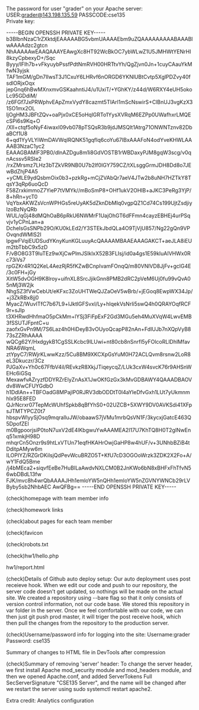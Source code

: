 The password for user "grader" on your Apache server:  
USER:grader@143.198.135.59       PASSCODE:cse135   
Private key:

-----BEGIN OPENSSH PRIVATE KEY-----
b3BlbnNzaC1rZXktdjEAAAAABG5vbmUAAAAEbm9uZQAAAAAAAAABAAABlwAAAAdzc2gtcn
NhAAAAAwEAAQAAAYEAwgXc8HT92WcBkOC7ybWLwZ1U5JMHWtYENrHI8kzyCpbexyD+/Sqc
Byyy/lFIh7b+vFkyuybPssfPdtNmRVH00HRTtvYh/QgZjvn0Jn+1cuyCAauYkMfwN3yjsk
TAF1mGM/gDn7IIwsT3J1CxuY6LHRvf6nORGD6YKNlUBtCvtp5XglPDZvy40fsdlORjxOqx
jepGnq6hBwMXnxmvGSKaahntiJ4/u1UxiT/+YGhKY/z44d/W6RXY4eUH5okoLc95GDdiM/
/z6FGf7JxPRWphvEApZmxVydY8cazmt5TIArl1mScNswirS+ClBnUJ3vgKzX31SO1mx2OL
IjOgHM3JBFtZQv+oaPjx0xCE5oHqlGRTo1YysXVRqM6EZPp0UWafhxrLMQEcSPi6s9Kq+O
/XII+ctqf5oNyF4iwaxI09vb078pTSQsR3b9jdJMSQlt1Atrg71ONWNTznv82DbaBCf1U8
6+qd1YyVLYiWmDAVWqIRQNK51gqfIq6coYu67IBxAAAFoN4odYveKHWLAAAAB3NzaC1yc2
EAAAGBAMIF3PB0/dlnAZDgu8m1i8GdVOSTB1rWBDaxyPJM8gqW3scg/v0qnAcssv5RSIe2
/rxZMrsmz7LHz3bTZkVR9NB0U7b2If0IGY759CZ/tXLsggGrmJDH8Dd8o7JEwBdZhjP4A5
+yCMLE9ydQsbmOix0b3+pzkRg+mCjZVAbQr7aeV4JTw2b8uNH7HZTkY8TqsY3qRp6uoQcD
F58ZrxkimmoZ7YieP7tVMYk//mBoSmP8+OHf1ukV2OHlB+aJKC3PeRg3YjP/8+hRn+ycT0
VqYbxAKWZsVcnWPHGs5reUyAK5dZknDbMIq0vgpQZ1Cd74Cs199UjtZsdjiyIzoBzNyQRb
WUL/qGj48dMQhOaB6pRkU6NWMrF1UajOhGT6dFFmn4cayzEBHEj4urPSqvjv1yCPnLan+a
DcheIsGsSNPb29O/KU0kLEd2/Y3STEkJbdQLa4O9TjVjU857/Ng22gQn9VPOvqndWMlS2I
lpgwFVqiEUDSudYKnyKunKGLuuyAcQAAAAMBAAEAAAGAKCT+aeJLA8iEUm2tbTbbC9x5zD
F/vBO8G3T9luTEz9wXjCwPlmJSlklxX52B3FLIsj/id0a4gs1E59kluAIVHWx0Rc73iVs7
rpGZKr4R1Q2KeL4AezRjR5fKZwBCnpIvamFOnqQ/m80VNlVD8JjFv+gclG4E/3c0FH+jGy
XitW5dvOGH9K8lroy+uifnXL8SrcJjikGnn8PMB2dRC2pVeM6Uj0fu99vQvA05nMj3W2jk
NhgSZ3fVwCebUt/eKFxc3ZoUHTWeQJZaOeV5wBrb/+jEGoq8EwpWX34Jp/+j3ZkRBx8jj0
MyacZ/WuvITfC7b67L9+lJktlGFSvxI/Ly+hIqekVsNrli5swQ4h0QRAYOqfRCF9r+sJlp
t3XHRwdHhfmaO5pCkMm+lYSj3FiFpExF2Gd3MGu5eh4MuXVqW4LwvEMB3fSSUTJFpntC+u
zaofxGvPn9M/7S6Laz4h0HiDeyB3vOUyoQcapP82nAn+FdIUJb7nXQpVyB873sZZRhAAAA
wQCg62Y/HxdgykB1CgSSLKcbc9ILUwi+nt80cb8nSnrfl5yFOlcoRLlDhlMfavNRA6WqmL
ztYpyC7/RWjrKLwwKzz/5Cu8BM9XKCXpGsYuM0H72ACLQvm8rsnw2LoR8eL3Dkuczr/3Cz
PJGaXv+Yh0c67FfbV4il/REvkzR8XkjJTiqeycqZ/LUk3cxW4svcK76r9AHSnWEHc6iGSq
MexawfvAZryzfDDYRZrElyZnAsX1JwOKfGzGx3kMvGDBAWY4QAAADBAOVdv8WwCFUYGdbO
h1DdlAn++TBFOadG8MPajlP0RJRV3dbODDtT0l4aYIeDfvGxh1LUt7yUkmnmhlx95E8FED
QJrNcrxr07TepMcWUhfSpkb8qBfYhS0+02UZCB+5XWY9DV0AVKSdi41XFpsJTMTYPCZ0t7
hbspvWlyySjOsq9mqralluJW/obaawS7jVMu1mrbQsVN1F/3kycxjGatcE463Q5DpofZEl
m0BgpoorjsiP0toN7uxV2dE4lKbgwuYwAAAMEA2I17U7KhTQ8H0T2glNwEnq51xmkjH98D
mhqrCn5Onzr9s9htLxVTUn71eqfHKAHrOwjGaHP8w4hUF/v+3UNhbBZiB4tDditpAMyw6m
ILOPIYZ/RZGrDKilsjQdPevWcuBRZO5T+KfU7cD3OGOoWrzk3ZDK2X2Fo+A/wY1FdQ5Bme
/j4bMEca2+siqvfEeBe7HuBILaAwdvNXLCM0B2JnKWo6bN8xBHFxFhTfvN56wbDBdL13fw
FJK/mvc8h4wrQbAAAAJHh1emloYW5nQHh1emloYW5nZGVNYWNCb29rLVByby5sb2NhbAEC
AwQFBg==
-----END OPENSSH PRIVATE KEY-----  


(check)homepage with team member info 

(check)homework links

(check)about pages for each team member

(check)favicon

(check)robots.txt

(check)hw1/hello.php

hw1/report.html

(check)Details of Github auto deploy setup:
Our auto deployment uses post receieve hook. 
When we edit our code and push to our repository, 
the server code doesn't get updated, so nothings 
will be made on the actual site.  We created a 
repository using --bare flag so that it only 
consists of version control information, not our
code base. We stored this repository in var folder
in the server. Once we feel comfortable with our 
code, we can then just git push prod master, it 
will triger the post receive hook, which then pull 
the changes from the repository to the production server.

(check)Username/password info for logging into the site:
Username:grader       Password: cse135

Summary of changes to HTML file in DevTools after compression

(check)Summary of removing 'server' header:
To change the server header, we first install 
Apache mod_security module and mod_headers 
module, and then we opened Apache.conf, and added
ServerTokens Full SecServerSignature "CSE135 
Server", and the name will be changed after we 
restart the server using sudo systemctl restart 
apache2.

Extra credit: Analytics configuration

